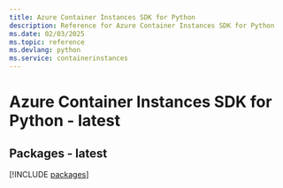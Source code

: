 ```yaml
---
title: Azure Container Instances SDK for Python
description: Reference for Azure Container Instances SDK for Python
ms.date: 02/03/2025
ms.topic: reference
ms.devlang: python
ms.service: containerinstances
---
```

# Azure Container Instances SDK for Python - latest
## Packages - latest
[!INCLUDE [packages](container-instances-index.md)]